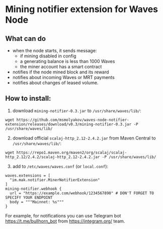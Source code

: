 # Mining notifier extension for Waves Node

## What can do

- when the node starts, it sends message:
  - if mining disabled in config
  - a generating balance is less than 1000 Waves
  - the miner account has a smart contract
- notifies if the node mined block and its reward
- notifies about incoming Waves or MRT payments
- notifies about changes of leased volume.

## How to install:
1. download `mining-notifier-0.3.jar` to `/usr/share/waves/lib/`:
```
wget https://github.com/msmolyakov/waves-node-notifier-extension/releases/download/v0.3/mining-notifier-0.3.jar -P /usr/share/waves/lib/
```
2. download official `scalaj-http_2.12-2.4.2.jar` from Maven Central to `/usr/share/waves/lib/`:
```
wget https://repo1.maven.org/maven2/org/scalaj/scalaj-http_2.12/2.4.2/scalaj-http_2.12-2.4.2.jar -P /usr/share/waves/lib/
```
3. add to `/etc/waves/waves.conf` (or `local.conf`):
```
waves.extensions = [
  "im.mak.notifier.MinerNotifierExtension"
]
mining-notifier.webhook {
  url = "https://example.com/webhook/1234567890" # DON'T FORGET TO SPECIFY YOUR ENDPOINT
  body = """Mainnet: %s"""
}
```
For example, for notifications you can use Telegram bot https://t.me/bullhorn_bot from https://integram.org/ team.
